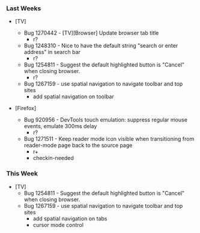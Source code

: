 
### Last Weeks ###
* [TV]
    - Bug 1270442 - [TV][Browser] Update browser tab title
        + r?
    - Bug 1248310 - Nice to have the default string "search or enter address" in search bar
        + r?
    - Bug 1254811 - Suggest the default highlighted button is "Cancel" when closing browser.
        + r?
    - Bug 1267159 - use spatial navigation to navigate toolbar and top sites
        + add spatial navigation on toolbar

* [Firefox]
    - Bug 920956 - DevTools touch emulation: suppress regular mouse events, emulate
      300ms delay
        + r?
    - Bug 1271511 - Keep reader mode icon visible when transitioning from reader-mode page back to the
      source page
        + r+
        + checkin-needed


### This Week ###
* [TV]
    - Bug 1254811 - Suggest the default highlighted button is "Cancel" when closing browser.
    - Bug 1267159 - use spatial navigation to navigate toolbar and top sites
        + add spatial navigation on tabs
        + cursor mode control
